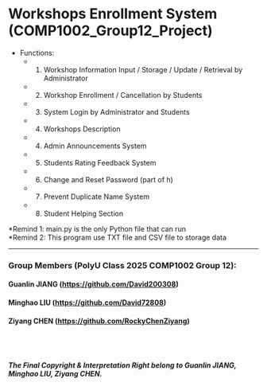 # Workshops Enrollment System (COMP1002_Group12_Project)

- Functions:
  - 1. Workshop Information Input / Storage / Update / Retrieval by Administrator
  - 2. Workshop Enrollment / Cancellation by Students
  - 3. System Login by Administrator and Students
  - 4. Workshops Description 
  - 4. Admin Announcements System
  - 5. Students Rating Feedback System
  - 6. Change and Reset Password (part of h)
  - 7. Prevent Duplicate Name System
  - 8. Student Helping Section
 
*Remind 1: main.py is the only Python file that can run <br>
*Remind 2: This program use TXT file and CSV file to storage data

---
### Group Members (PolyU Class 2025 COMP1002 Group 12): 
#### Guanlin JIANG (https://github.com/David200308)
#### Minghao LIU (https://github.com/David72808)
#### Ziyang CHEN (https://github.com/RockyChenZiyang)


<br>
<br>

##### The Final Copyright & Interpretation Right belong to Guanlin JIANG, Minghao LIU, Ziyang CHEN.
